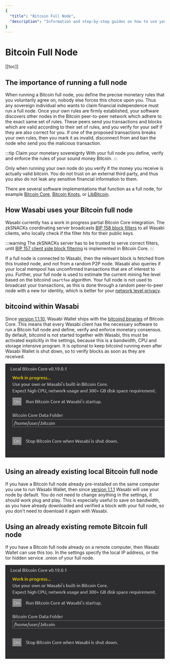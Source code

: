 ```yaml
---
{
  "title": "Bitcoin Full Node",
  "description": "Information and step-by-step guides on how to use your own Bitcoin Core full node together with Wasabi Wallet. This is the Wasabi documentation, an archive of knowledge about the open-source, non-custodial and privacy-focused Bitcoin wallet for desktop."
}
---
```


# Bitcoin Full Node

[[toc]]

## The importance of running a full node

When running a Bitcoin full node, you define the precise monetary rules that you voluntarily agree on, nobody else forces this choice upon you.
Thus any sovereign individual who wants to claim financial independence must run a full node.
Once your own rules are firmly established, your software discovers other nodes in the Bitcoin peer-to-peer network which adhere to the exact same set of rules.
These peers send you transactions and blocks which are valid according to their set of rules, and you verify for your self if they are also correct for you.
If one of the proposed transactions breaks your own rules, then you mark it as invalid, disconnect from and ban the node who send you the malicious transaction.

:::tip Claim your monetary sovereignty
With your full node you define, verify and enforce the rules of your sound money Bitcoin.
:::

Only when running your own node do you verify if the money you receive is actually valid bitcoin.
You do not trust on an external third party, and thus you also do not leak any sensitive financial information to them.

There are several software implementations that function as a full node, for example [Bitcoin Core](https://bitcoincore.org/), [Bitcoin Knots](https://http://bitcoinknots.org/), or [LibBitcoin](https://libbitcoin.info/).

## How Wasabi uses your Bitcoin full node

Wasabi currently has a work in progress partial Bitcoin Core integration.
The zkSNACKs coordinating server broadcasts [BIP 158 block filters](/using-wasabi/BIPs.md#bip-158-compact-block-filters-for-light-clients) to all Wasabi clients, who locally check if the filter hits for their public keys.

:::warning 
The zkSNACKs server has to be trusted to serve correct filters, until [BIP 157 client side block filtering](/using-wasabi/BIPs.md#bip-158-compact-block-filters-for-light-clients) is implemented in Bitcoin Core.
:::

If a full node is connected to Wasabi, then the relevant block is fetched from this trusted node, and not from a random P2P node.
Wasabi also queries if your local mempool has unconfirmed transactions that are of interest to you.
Further, your full node is used to estimate the current mining fee level based on the bitcoind `smartfee` algorithm.
Your full node is not used to broadcast your transactions, as this is done through a random peer-to-peer node with a new tor identity, which is better for your [network level privacy](/using-wasabi/NetworkLevelPrivacy.md).

## bitcoind within Wasabi

Since [version 1.1.10](https://github.com/zkSNACKs/WalletWasabi/releases/tag/v1.1.10), Wasabi Wallet ships with the [bitcoind binaries](https://github.com/zkSNACKs/WalletWasabi/tree/master/WalletWasabi/Microservices/Binaries) of Bitcoin Core.
This means that every Wasabi client has the necessary software to run a Bitcoin full node and define, verify and enforce monetary consensus.
By default, bitcoind is not started together with Wasabi, this must be activated explicitly in the settings, because this is a bandwidth, CPU and storage intensive program.
It is optional to keep bitcoind running even after Wasabi Wallet is shut down, so to verify blocks as soon as they are received.

![](/SettingsBitcoinCore.png)

## Using an already existing local Bitcoin full node

If you have a Bitcoin full node already pre-installed on the same computer you use to run Wasabi Wallet, then since [version 1.1.1](https://github.com/zkSNACKs/WalletWasabi/releases/tag/v1.1.1) Wasabi will use your node by default.
You do not need to change anything in the settings, it should work plug and play.
This is especially useful to save on bandwidth, as you have already downloaded and verified a block with your full node, so you don't need to download it again with Wasabi.

## Using an already existing remote Bitcoin full node

If you have a Bitcoin full node already on a remote computer, then Wasabi Wallet can use this too.
In the settings specify the local IP address, or the tor hidden service .onion of your full node.

![](/SettingsBitcoinCore.png)
